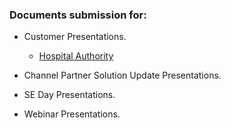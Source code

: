 ### Documents submission for:

- Customer Presentations.
  * [Hospital Authority](./Hospital_Authority.md)
  
- Channel Partner Solution Update Presentations.
- SE Day Presentations.
- Webinar Presentations.


